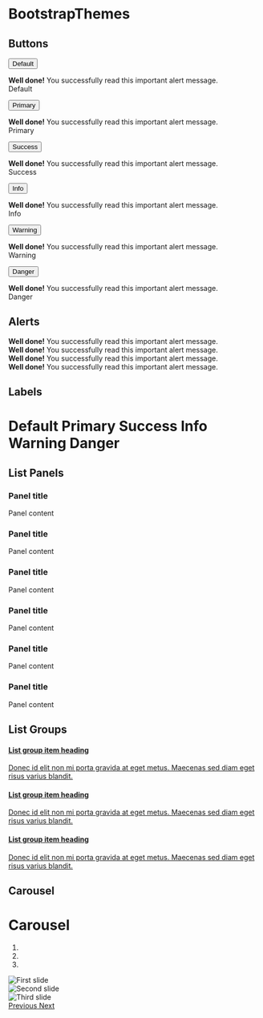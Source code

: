 # BootstrapThemes

## Buttons

<button type="button" class="btn btn-lg btn-default">Default</button>
  <div class="alert alert-default" role="alert">
    <strong>Well done!</strong> You successfully read this important alert message.
  </div>
  <span class="label label-default">Default</span>

  <button type="button" class="btn btn-lg btn-primary">Primary</button>
  <div class="alert alert-primary" role="alert">
    <strong>Well done!</strong> You successfully read this important alert message.
  </div>
  <span class="label label-primary">Primary</span>

  <button type="button" class="btn btn-lg btn-success">Success</button>
  <div class="alert alert-success" role="alert">
    <strong>Well done!</strong> You successfully read this important alert message.
  </div>
  <span class="label label-success">Success</span>

  <button type="button" class="btn btn-lg btn-info">Info</button>
  <div class="alert alert-info" role="alert">
    <strong>Well done!</strong> You successfully read this important alert message.
  </div>
  <span class="label label-info">Info</span>

  <button type="button" class="btn btn-lg btn-warning">Warning</button>
  <div class="alert alert-warning" role="alert">
    <strong>Well done!</strong> You successfully read this important alert message.
  </div>
  <span class="label label-warning">Warning</span>

  <button type="button" class="btn btn-lg btn-danger">Danger</button>
  <div class="alert alert-danger" role="alert">
    <strong>Well done!</strong> You successfully read this important alert message.
  </div>
  <span class="label label-danger">Danger</span>

  ## Alerts

  <div class="alert alert-success" role="alert">
    <strong>Well done!</strong> You successfully read this important alert message.
  </div>

  <div class="alert alert-info" role="alert">
    <strong>Well done!</strong> You successfully read this important alert message.
  </div>

  <div class="alert alert-warning" role="alert">
    <strong>Well done!</strong> You successfully read this important alert message.
  </div>

  <div class="alert alert-danger" role="alert">
    <strong>Well done!</strong> You successfully read this important alert message.
  </div>

  ## Labels

  <h1>
    <span class="label label-default">Default</span>
    <span class="label label-primary">Primary</span>
    <span class="label label-success">Success</span>
    <span class="label label-info">Info</span>
    <span class="label label-warning">Warning</span>
    <span class="label label-danger">Danger</span>
  </h1>

## List Panels

  <div class="row">
  <div class="col-sm-4">
    <div class="panel panel-default">
      <div class="panel-heading">
        <h3 class="panel-title">Panel title</h3>
      </div>
      <div class="panel-body">
        Panel content
      </div>
    </div>
    <div class="panel panel-primary">
      <div class="panel-heading">
        <h3 class="panel-title">Panel title</h3>
      </div>
      <div class="panel-body">
        Panel content
      </div>
    </div>
  </div><!-- /.col-sm-4 -->
  <div class="col-sm-4">
    <div class="panel panel-success">
      <div class="panel-heading">
        <h3 class="panel-title">Panel title</h3>
      </div>
      <div class="panel-body">
        Panel content
      </div>
    </div>
    <div class="panel panel-info">
      <div class="panel-heading">
        <h3 class="panel-title">Panel title</h3>
      </div>
      <div class="panel-body">
        Panel content
      </div>
    </div>
  </div><!-- /.col-sm-4 -->
  <div class="col-sm-4">
    <div class="panel panel-warning">
      <div class="panel-heading">
        <h3 class="panel-title">Panel title</h3>
      </div>
      <div class="panel-body">
        Panel content
      </div>
    </div>
    <div class="panel panel-danger">
      <div class="panel-heading">
        <h3 class="panel-title">Panel title</h3>
      </div>
      <div class="panel-body">
        Panel content
      </div>
    </div>
  </div><!-- /.col-sm-4 -->
</div>

## List Groups

<div class="list-group">
  <a href="#" class="list-group-item">
    <h4 class="list-group-item-heading">List group item heading</h4>
    <p class="list-group-item-text">Donec id elit non mi porta gravida at eget metus. Maecenas sed diam eget risus varius blandit.</p>
  </a>
  <a href="#" class="list-group-item">
    <h4 class="list-group-item-heading">List group item heading</h4>
    <p class="list-group-item-text">Donec id elit non mi porta gravida at eget metus. Maecenas sed diam eget risus varius blandit.</p>
  </a>
  <a href="#" class="list-group-item">
    <h4 class="list-group-item-heading">List group item heading</h4>
    <p class="list-group-item-text">Donec id elit non mi porta gravida at eget metus. Maecenas sed diam eget risus varius blandit.</p>
  </a>
</div>

## Carousel

<div class="page-header">
  <h1>Carousel</h1>
</div>
<div id="carousel-example-generic" class="carousel slide" data-ride="carousel">
  <ol class="carousel-indicators">
    <li data-target="#carousel-example-generic" data-slide-to="0" class="active"></li>
    <li data-target="#carousel-example-generic" data-slide-to="1"></li>
    <li data-target="#carousel-example-generic" data-slide-to="2"></li>
  </ol>
  <div class="carousel-inner" role="listbox">
    <div class="item active">
      <img src="/images/carousel/sauronseye.jpg" alt="First slide">
    </div>
    <div class="item">
      <img src="/images/carousel/purple.jpeg" alt="Second slide">
    </div>
    <div class="item">
      <img src="/images/carousel/boom.jpg" alt="Third slide">
    </div>
  </div>
  <a class="left carousel-control" href="#carousel-example-generic" role="button" data-slide="prev">
    <span class="glyphicon glyphicon-chevron-left" aria-hidden="true"></span>
    <span class="sr-only">Previous</span>
  </a>
  <a class="right carousel-control" href="#carousel-example-generic" role="button" data-slide="next">
    <span class="glyphicon glyphicon-chevron-right" aria-hidden="true"></span>
    <span class="sr-only">Next</span>
  </a>
</div>
